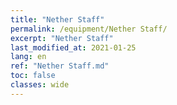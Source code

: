```yaml
---
title: "Nether Staff"
permalink: /equipment/Nether Staff/
excerpt: "Nether Staff"
last_modified_at: 2021-01-25
lang: en
ref: "Nether Staff.md"
toc: false
classes: wide
---
```


